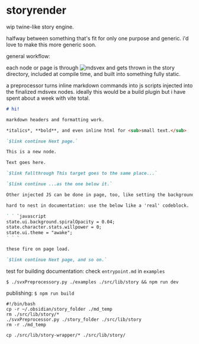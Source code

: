 # storyrender

wip twine-like story engine.

halfway between something that's fit for only one purpose and generic. i'd love to make this more generic soon.

general workflow: 

each node or page is through ![mdsvex](https://mdsvex.pngwn.io/) and gets thrown in the story directory, included at compile time, and built into something fully static.

a preprocessor turns inline markdown commands into js scripts injected into the finalized mdsvex nodes. ideally this would be a build plugin but i have spent about a week with vite total.


```md
# hi!

markdown headers and formatting work.

*italics*, **bold**, and even inline html for <sub>small text.</sub>

`$link continue Next page.`

This is a new node.

Text goes here.

`$link fallthrough This target goes to the same place...`

`$link continue ...as the one below it.`

Other injected JS can be done in page, too, like setting the background.

hard to nest in documentation: use the below like a 'real' codeblock.

` ` `javascript
state.ui.background.spiralOpacity = 0.04;
state.character.stats.willpower = 0;
state.ui.theme = "awake";
` ` `

these fire on page load.

`$link continue Next page, and so on.`
```


test for building documentation: check `entrypoint.md` in `examples`

`$ ./svxPreprocessory.py ./examples ./src/lib/story && npm run dev`

publishing: `$ npm run build`


```
#!/bin/bash
cp -r ~/.obsidian/story_folder ./md_temp
rm ./src/lib/story/*
./svxPreprocessor.py ./story_folder ./src/lib/story
rm -r ./md_temp

cp ./src/lib/story-wrapper/* ./src/lib/story/
```